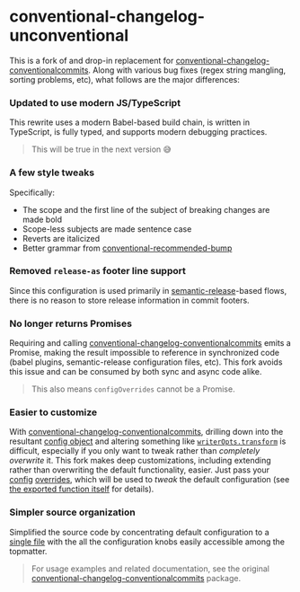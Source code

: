 # conventional-changelog-unconventional

This is a fork of and drop-in replacement for
[conventional-changelog-conventionalcommits](https://github.com/conventional-changelog/conventional-changelog/tree/master/packages/conventional-changelog-conventionalcommits).
Along with various bug fixes (regex string mangling, sorting problems, etc), what follows are the major differences:

### Updated to use modern JS/TypeScript

This rewrite uses a modern Babel-based build chain, is written in TypeScript, is
fully typed, and supports modern debugging practices.

> This will be true in the next version 😅

### A few style tweaks

Specifically:

- The scope and the first line of the subject of breaking changes are made bold
- Scope-less subjects are made sentence case
- Reverts are italicized
- Better grammar from
  [conventional-recommended-bump](https://www.npmjs.com/package/conventional-recommended-bump)

### Removed `release-as` footer line support

Since this configuration is used primarily in
[semantic-release](https://www.npmjs.com/package/semantic-release)-based flows,
there is no reason to store release information in commit footers.

### No longer returns Promises

Requiring and calling
[conventional-changelog-conventionalcommits](https://github.com/conventional-changelog/conventional-changelog/tree/master/packages/conventional-changelog-conventionalcommits)
emits a Promise, making the result impossible to reference in synchronized code
(babel plugins, semantic-release configuration files, etc). This fork avoids
this issue and can be consumed by both sync and async code alike.

> This also means `configOverrides` cannot be a Promise.

### Easier to customize

With
[conventional-changelog-conventionalcommits](https://github.com/conventional-changelog/conventional-changelog/tree/master/packages/conventional-changelog-conventionalcommits),
drilling down into the resultant
[config object](https://github.com/conventional-changelog/conventional-changelog/tree/master/packages/conventional-changelog-core#config)
and altering something like
[`writerOpts.transform`](https://github.com/conventional-changelog-archived-repos/conventional-changelog-writer#transform)
is difficult, especially if you only want to tweak rather than _completely
overwrite_ it. This fork makes deep customizations, including extending rather
than overwriting the default functionality, easier. Just pass your
[config](https://github.com/conventional-changelog/conventional-changelog-config-spec)
[overrides](https://github.com/conventional-changelog/conventional-changelog/tree/master/packages/conventional-changelog-core#config),
which will be used to _tweak_ the default configuration (see
[the exported function itself](https://github.com/Xunnamius/conventional-changelog-unconventional/blob/main/index.js#L8)
for details).

### Simpler source organization

Simplified the source code by concentrating default configuration to a
[single file](./defaults.js) with the all the configuration knobs easily
accessible among the topmatter.

> For usage examples and related documentation, see the original
> [conventional-changelog-conventionalcommits](https://github.com/conventional-changelog/conventional-changelog/tree/master/packages/conventional-changelog-conventionalcommits)
> package.
